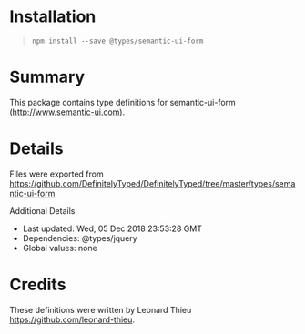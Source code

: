 # Installation
> `npm install --save @types/semantic-ui-form`

# Summary
This package contains type definitions for semantic-ui-form (http://www.semantic-ui.com).

# Details
Files were exported from https://github.com/DefinitelyTyped/DefinitelyTyped/tree/master/types/semantic-ui-form

Additional Details
 * Last updated: Wed, 05 Dec 2018 23:53:28 GMT
 * Dependencies: @types/jquery
 * Global values: none

# Credits
These definitions were written by Leonard Thieu <https://github.com/leonard-thieu>.
